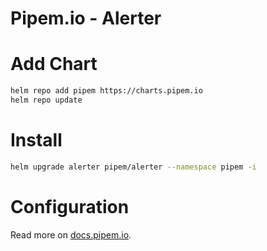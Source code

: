 # Pipem.io - Alerter

# Add Chart

```bash
helm repo add pipem https://charts.pipem.io
helm repo update
```

# Install

```bash
helm upgrade alerter pipem/alerter --namespace pipem -i
```

# Configuration

Read more on [docs.pipem.io](https://docs.pipem.io).
